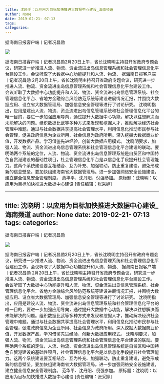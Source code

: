 ```yaml
---
title: 沈晓明：以应用为目标加快推进大数据中心建设_海南频道
author: None
date: 2019-02-21- 07:13
tags: 
categories: 
---
```

据海南日报客户端丨记者况昌勋
<!-- more -->
                
<img align="center" border="0" src="http://p2.ifengimg.com/a/2016/0810/204c433878d5cf9size1_w16_h16.png" />
                
            
据海南日报客户端丨记者况昌勋2月20日上午，省长沈晓明主持召开省政府专题会议，研究进一步推进人流、物流、资金流进出岛信息管理系统和社会管理信息化平台建设工作。会议听取了大数据中心功能提升和人流、物流、
据海南日报客户端丨记者况昌勋
2月20日上午，省长沈晓明主持召开省政府专题会议，研究进一步推进人流、物流、资金流进出岛信息管理系统和社会管理信息化平台建设工作。
会议听取了大数据中心功能提升和人流、物流、资金流进出岛信息管理系统、社会管理信息化平台、省地方金融综合风险防范系统等建设进展情况汇报，并围绕大数据应用、设立省大数据管理局、加强信息安全管理等进行了讨论研究。
沈晓明指出，应用是建设人流、物流、资金流进出岛信息管理系统和社会管理信息化平台的唯一目的，要进一步加强应用导向，通过提升大数据中心功能，解决以往想解决而未能解决的问题。组织数据比武等多种方式来发现和挖掘人才，推动解决经济社会管理中难题。通过与社会数据共享提高社会管理水平，利用信息化推动市民参与社会管理，促进政府信息为企业所用、社会信息为政府所用。深入挖掘大数据商业价值，开发数据产品。学习借鉴先进经验，创新大数据应用模式。
沈晓明要求，加强人流、物流、资金流进出岛信息管理系统和社会管理信息化平台建设的联动。要明确两个系统的定位，人流、物流、资金流进出岛信息管理系统是自贸区和中国特色自贸港建设的基础性项目，社会管理信息化平台是以信息化手段提升社会管理能力。这两个系统建设要互相结合、互为补充、加强联动，防止重复建设，避免形成新的信息壁垒。要加快组建海南省大数据管理局。进一步加强网络安全设施建设，建立健全信息安全管理制度。
范华平、沈丹阳、倪强参加。
原标题：沈晓明：以应用为目标加快推进大数据中心建设
[责任编辑：张采婷]
            
---
title: 沈晓明：以应用为目标加快推进大数据中心建设_海南频道
author: None
date: 2019-02-21- 07:13
tags: 
categories: 
---
据海南日报客户端丨记者况昌勋
<!-- more -->
                
<img align="center" border="0" src="http://p2.ifengimg.com/a/2016/0810/204c433878d5cf9size1_w16_h16.png" />
                
            
据海南日报客户端丨记者况昌勋2月20日上午，省长沈晓明主持召开省政府专题会议，研究进一步推进人流、物流、资金流进出岛信息管理系统和社会管理信息化平台建设工作。会议听取了大数据中心功能提升和人流、物流、
据海南日报客户端丨记者况昌勋
2月20日上午，省长沈晓明主持召开省政府专题会议，研究进一步推进人流、物流、资金流进出岛信息管理系统和社会管理信息化平台建设工作。
会议听取了大数据中心功能提升和人流、物流、资金流进出岛信息管理系统、社会管理信息化平台、省地方金融综合风险防范系统等建设进展情况汇报，并围绕大数据应用、设立省大数据管理局、加强信息安全管理等进行了讨论研究。
沈晓明指出，应用是建设人流、物流、资金流进出岛信息管理系统和社会管理信息化平台的唯一目的，要进一步加强应用导向，通过提升大数据中心功能，解决以往想解决而未能解决的问题。组织数据比武等多种方式来发现和挖掘人才，推动解决经济社会管理中难题。通过与社会数据共享提高社会管理水平，利用信息化推动市民参与社会管理，促进政府信息为企业所用、社会信息为政府所用。深入挖掘大数据商业价值，开发数据产品。学习借鉴先进经验，创新大数据应用模式。
沈晓明要求，加强人流、物流、资金流进出岛信息管理系统和社会管理信息化平台建设的联动。要明确两个系统的定位，人流、物流、资金流进出岛信息管理系统是自贸区和中国特色自贸港建设的基础性项目，社会管理信息化平台是以信息化手段提升社会管理能力。这两个系统建设要互相结合、互为补充、加强联动，防止重复建设，避免形成新的信息壁垒。要加快组建海南省大数据管理局。进一步加强网络安全设施建设，建立健全信息安全管理制度。
范华平、沈丹阳、倪强参加。
原标题：沈晓明：以应用为目标加快推进大数据中心建设
[责任编辑：张采婷]
            
